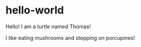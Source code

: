 # hello-world

Hello! I am a turtle named Thomas!

I like eating mushrooms and stepping on porcupines!
